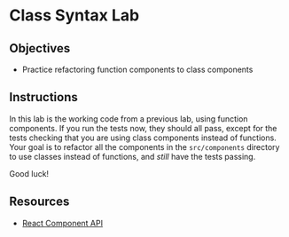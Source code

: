 # Class Syntax Lab

## Objectives

- Practice refactoring function components to class components

## Instructions

In this lab is the working code from a previous lab, using function components.
If you run the tests now, they should all pass, except for the tests checking
that you are using class components instead of functions. Your goal is to
refactor all the components in the `src/components` directory to use classes
instead of functions, and _still_ have the tests passing.

Good luck!

## Resources

- [React Component API](https://reactjs.org/docs/react-component.html)
